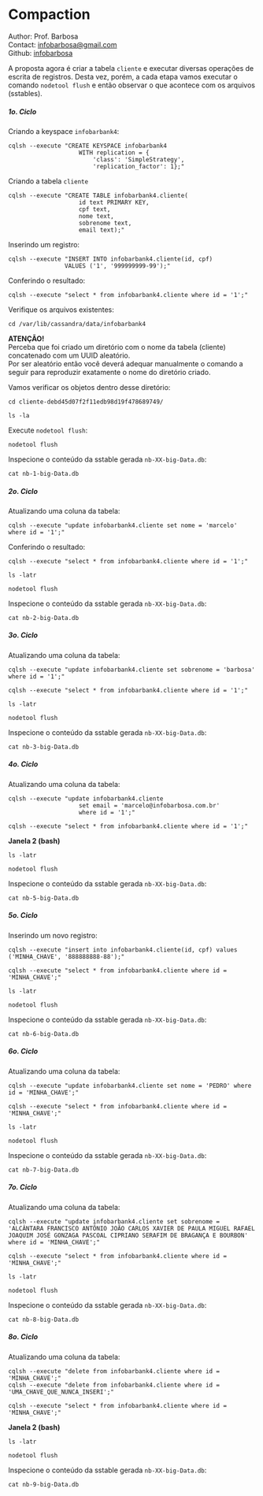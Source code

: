 # Compaction
Author: Prof. Barbosa<br>
Contact: infobarbosa@gmail.com<br>
Github: [infobarbosa](https://github.com/infobarbosa)

A proposta agora é criar a tabela `cliente` e executar diversas operações de escrita de registros.
Desta vez, porém, a cada etapa vamos executar o comando `nodetool flush` e então observar o que acontece com os arquivos (sstables).

##### 1o. Ciclo

Criando a keyspace `infobarbank4`:
```
cqlsh --execute "CREATE KEYSPACE infobarbank4 
                    WITH replication = {
                        'class': 'SimpleStrategy', 
                        'replication_factor': 1};"
```

Criando a tabela `cliente`
```
cqlsh --execute "CREATE TABLE infobarbank4.cliente(
                    id text PRIMARY KEY, 
                    cpf text, 
                    nome text, 
                    sobrenome text, 
                    email text);"
```

Inserindo um registro:
```
cqlsh --execute "INSERT INTO infobarbank4.cliente(id, cpf) 
                VALUES ('1', '999999999-99');"
```

Conferindo o resultado:
```
cqlsh --execute "select * from infobarbank4.cliente where id = '1';"
```


Verifique os arquivos existentes:
```
cd /var/lib/cassandra/data/infobarbank4
```

**ATENÇÃO!** <br>
Perceba que foi criado um diretório com o nome da tabela (cliente) concatenado com um UUID aleatório.<br>
Por ser aleatório então você deverá adequar manualmente o comando a seguir para reproduzir exatamente o nome do diretório criado.

Vamos verificar os objetos dentro desse diretório:
```
cd cliente-debd45d07f2f11edb98d19f478689749/

ls -la
```

Execute `nodetool flush`:
```
nodetool flush
```

Inspecione o conteúdo da sstable gerada `nb-XX-big-Data.db`:
```
cat nb-1-big-Data.db
```

##### 2o. Ciclo

Atualizando uma coluna da tabela:
```
cqlsh --execute "update infobarbank4.cliente set nome = 'marcelo' where id = '1';"
```

Conferindo o resultado:
```
cqlsh --execute "select * from infobarbank4.cliente where id = '1';"
```

```
ls -latr

nodetool flush
```

Inspecione o conteúdo da sstable gerada `nb-XX-big-Data.db`:
```
cat nb-2-big-Data.db
```

##### 3o. Ciclo

Atualizando uma coluna da tabela:
```
cqlsh --execute "update infobarbank4.cliente set sobrenome = 'barbosa' where id = '1';"

cqlsh --execute "select * from infobarbank4.cliente where id = '1';"
```

```
ls -latr

nodetool flush
```

Inspecione o conteúdo da sstable gerada `nb-XX-big-Data.db`:
```
cat nb-3-big-Data.db
```

##### 4o. Ciclo

Atualizando uma coluna da tabela:
```
cqlsh --execute "update infobarbank4.cliente 
                    set email = 'marcelo@infobarbosa.com.br' 
                    where id = '1';"

cqlsh --execute "select * from infobarbank4.cliente where id = '1';"
```

**Janela 2 (bash)**
```
ls -latr

nodetool flush
```

Inspecione o conteúdo da sstable gerada `nb-XX-big-Data.db`:
```
cat nb-5-big-Data.db
```


##### 5o. Ciclo

Inserindo um novo registro:
```
cqlsh --execute "insert into infobarbank4.cliente(id, cpf) values ('MINHA_CHAVE', '888888888-88');"

cqlsh --execute "select * from infobarbank4.cliente where id = 'MINHA_CHAVE';"
```

```
ls -latr

nodetool flush
```

Inspecione o conteúdo da sstable gerada `nb-XX-big-Data.db`:
```
cat nb-6-big-Data.db
```

##### 6o. Ciclo

Atualizando uma coluna da tabela:
```
cqlsh --execute "update infobarbank4.cliente set nome = 'PEDRO' where id = 'MINHA_CHAVE';"

cqlsh --execute "select * from infobarbank4.cliente where id = 'MINHA_CHAVE';"
```

```
ls -latr

nodetool flush
```

Inspecione o conteúdo da sstable gerada `nb-XX-big-Data.db`:
```
cat nb-7-big-Data.db
```

##### 7o. Ciclo

Atualizando uma coluna da tabela:
```
cqlsh --execute "update infobarbank4.cliente set sobrenome = 'ALCÂNTARA FRANCISCO ANTÔNIO JOÃO CARLOS XAVIER DE PAULA MIGUEL RAFAEL JOAQUIM JOSÉ GONZAGA PASCOAL CIPRIANO SERAFIM DE BRAGANÇA E BOURBON' where id = 'MINHA_CHAVE';"

cqlsh --execute "select * from infobarbank4.cliente where id = 'MINHA_CHAVE';"
```

```
ls -latr

nodetool flush
```

Inspecione o conteúdo da sstable gerada `nb-XX-big-Data.db`:
```
cat nb-8-big-Data.db
```

##### 8o. Ciclo

Atualizando uma coluna da tabela:
```
cqlsh --execute "delete from infobarbank4.cliente where id = 'MINHA_CHAVE';"
cqlsh --execute "delete from infobarbank4.cliente where id = 'UMA_CHAVE_QUE_NUNCA_INSERI';"

cqlsh --execute "select * from infobarbank4.cliente where id = 'MINHA_CHAVE';"
```

**Janela 2 (bash)**
```
ls -latr

nodetool flush
```

Inspecione o conteúdo da sstable gerada `nb-XX-big-Data.db`:
```
cat nb-9-big-Data.db
```
